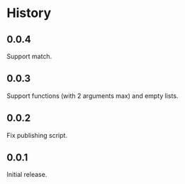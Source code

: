 # History

## 0.0.4
Support match.

## 0.0.3
Support functions (with 2 arguments max) and empty lists.

## 0.0.2
Fix publishing script.

## 0.0.1
Initial release.
